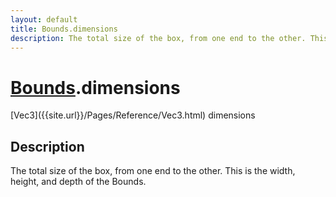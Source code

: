 ```yaml
---
layout: default
title: Bounds.dimensions
description: The total size of the box, from one end to the other. This is the width, height, and depth of the Bounds.
---
```

# [Bounds]({{site.url}}/Pages/Reference/Bounds.html).dimensions

<div class='signature' markdown='1'>
[Vec3]({{site.url}}/Pages/Reference/Vec3.html) dimensions
</div>

## Description
The total size of the box, from one end to the other. This
is the width, height, and depth of the Bounds.

